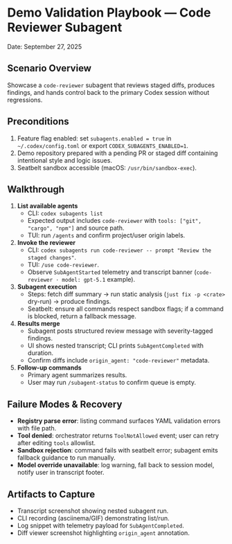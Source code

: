 # Demo Validation Playbook — Code Reviewer Subagent

Date: September 27, 2025

## Scenario Overview

Showcase a `code-reviewer` subagent that reviews staged diffs, produces findings, and hands control back to the primary Codex session without regressions.

## Preconditions

1. Feature flag enabled: set `subagents.enabled = true` in `~/.codex/config.toml` or export `CODEX_SUBAGENTS_ENABLED=1`.
2. Demo repository prepared with a pending PR or staged diff containing intentional style and logic issues.
3. Seatbelt sandbox accessible (macOS: `/usr/bin/sandbox-exec`).

## Walkthrough

1. **List available agents**
   - CLI: `codex subagents list`
   - Expected output includes `code-reviewer` with `tools: ["git", "cargo", "npm"]` and source path.
   - TUI: run `/agents` and confirm project/user origin labels.
2. **Invoke the reviewer**
   - CLI: `codex subagents run code-reviewer -- prompt "Review the staged changes"`.
   - TUI: `/use code-reviewer`.
   - Observe `SubAgentStarted` telemetry and transcript banner (`code-reviewer · model: gpt-5.1` example).
3. **Subagent execution**
   - Steps: fetch diff summary → run static analysis (`just fix -p <crate>` dry-run) → produce findings.
   - Seatbelt: ensure all commands respect sandbox flags; if a command is blocked, return a fallback message.
4. **Results merge**
   - Subagent posts structured review message with severity-tagged findings.
   - UI shows nested transcript; CLI prints `SubAgentCompleted` with duration.
   - Confirm diffs include `origin_agent: "code-reviewer"` metadata.
5. **Follow-up commands**
   - Primary agent summarizes results.
   - User may run `/subagent-status` to confirm queue is empty.

## Failure Modes & Recovery

- **Registry parse error**: listing command surfaces YAML validation errors with file path.
- **Tool denied**: orchestrator returns `ToolNotAllowed` event; user can retry after editing `tools` allowlist.
- **Sandbox rejection**: command fails with seatbelt error; subagent emits fallback guidance to run manually.
- **Model override unavailable**: log warning, fall back to session model, notify user in transcript footer.

## Artifacts to Capture

- Transcript screenshot showing nested subagent run.
- CLI recording (asciinema/GIF) demonstrating list/run.
- Log snippet with telemetry payload for `SubAgentCompleted`.
- Diff viewer screenshot highlighting `origin_agent` annotation.
